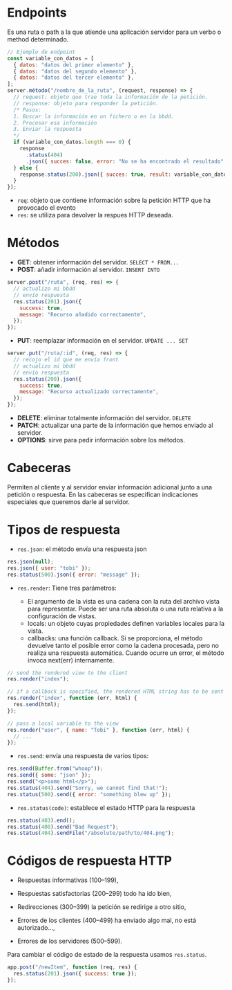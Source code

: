 # Endpoints

Es una ruta o path a la que atiende una aplicación servidor para un verbo o method determinado.

```javascript
// Ejemplo de endpoint
const variable_con_datos = [
  { datos: "datos del primer elemento" },
  { datos: "datos del segundo elemento" },
  { datos: "datos del tercer elemento" },
];
server.método("/nombre_de_la_ruta", (request, response) => {
  // request: objeto que trae toda la información de la petición.
  // response: objeto para responder la petición.
  /* Pasos:
  1. Buscar la información en un fichero o en la bbdd.
  2. Procesar esa información
  3. Enviar la respuesta
  */
  if (variable_con_datos.length === 0) {
    response
      .status(404)
      .json({ succes: false, error: "No se ha encontrado el resultado" });
  } else {
    response.status(200).json({ succes: true, result: variable_con_datos });
  }
});
```

- `req`: objeto que contiene información sobre la petición HTTP que ha provocado el evento
- `res`: se utiliza para devolver la respues HTTP deseada.

# Métodos

- **GET**: obtener información del servidor. `SELECT * FROM...`
- **POST**: añadir información al servidor. `INSERT INTO`

```javascript
server.post("/ruta", (req, res) => {
  // actualizo mi bbdd
  // envío respuesta
  res.status(201).json({
    success: true,
    message: "Recurso añadido correctamente",
  });
});
```

- **PUT**: reemplazar información en el servidor. `UPDATE ... SET`

```javascript
server.put("/ruta/:id", (req, res) => {
  // recojo el id que me envía front
  // actualizo mi bbdd
  // envío respuesta
  res.status(200).json({
    success: true,
    message: "Recurso actualizado correctamente",
  });
});
```

- **DELETE**: eliminar totalmente información del servidor. `DELETE`
- **PATCH**: actualizar una parte de la información que hemos enviado al servidor.
- **OPTIONS**: sirve para pedir información sobre los métodos.

# Cabeceras

Permiten al cliente y al servidor enviar información adicional junto a una petición o respuesta. En las cabeceras se especifican indicaciones especiales que queremos darle al servidor.

# Tipos de respuesta

- `res.json`: el método envía una respuesta json

```javascript
res.json(null);
res.json({ user: "tobi" });
res.status(500).json({ error: "message" });
```

- `res.render`: Tiene tres parámetros:

  - El argumento de la vista es una cadena con la ruta del archivo vista para representar. Puede ser una ruta absoluta o una ruta relativa a la configuración de vistas.
  - locals: un objeto cuyas propiedades definen variables locales para la vista.
  - callbacks: una función callback. Si se proporciona, el método devuelve tanto el posible error como la cadena procesada, pero no realiza una respuesta automática. Cuando ocurre un error, el método invoca next(err) internamente.

```javascript
// send the rendered view to the client
res.render("index");

// if a callback is specified, the rendered HTML string has to be sent explicitly
res.render("index", function (err, html) {
  res.send(html);
});

// pass a local variable to the view
res.render("user", { name: "Tobi" }, function (err, html) {
  // ...
});
```

- `res.send`: envía una respuesta de varios tipos:

```javascript
res.send(Buffer.from("whoop"));
res.send({ some: "json" });
res.send("<p>some html</p>");
res.status(404).send("Sorry, we cannot find that!");
res.status(500).send({ error: "something blew up" });
```

- `res.status(code)`: establece el estado HTTP para la respuesta

```javascript
res.status(403).end();
res.status(400).send("Bad Request");
res.status(404).sendFile("/absolute/path/to/404.png");
```

# Códigos de respuesta HTTP

- Respuestas informativas (100–199),

- Respuestas satisfactorias (200–299) todo ha ido bien,

- Redirecciones (300–399) la petición se redirige a otro sitio,

- Errores de los clientes (400–499) ha enviado algo mal, no está autorizado...,

- Errores de los servidores (500–599).

Para cambiar el código de estado de la respuesta usamos `res.status`.

```javascript
app.post("/newItem", function (req, res) {
  res.status(201).json({ success: true });
});
```
